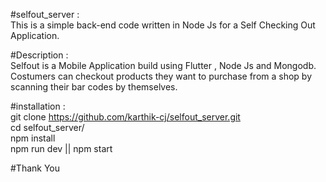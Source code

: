 #selfout_server :  
This is a simple back-end code written in Node Js for a Self Checking Out Application.

#Description :  
Selfout is a Mobile Application build using Flutter , Node Js and Mongodb.
Costumers can checkout products they want to purchase from a shop by scanning their bar codes by themselves.

#installation :  
git clone https://github.com/karthik-cj/selfout_server.git  
cd selfout_server/  
npm install  
npm run dev || npm start  

#Thank You
